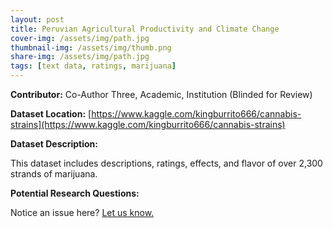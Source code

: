 ```yaml
---
layout: post
title: Peruvian Agricultural Productivity and Climate Change
cover-img: /assets/img/path.jpg
thumbnail-img: /assets/img/thumb.png
share-img: /assets/img/path.jpg
tags: [text data, ratings, marijuana]
---
```


**Contributor:** Co-Author Three, Academic, Institution (Blinded for Review)

**Dataset Location:** [https://www.kaggle.com/kingburrito666/cannabis-strains](https://www.kaggle.com/kingburrito666/cannabis-strains)

**Dataset Description:**

This dataset includes descriptions, ratings, effects, and flavor of over 2,300 strands of marijuana.

**Potential Research Questions:**





Notice an issue here? [Let us know.](https://docs.google.com/forms/d/e/1FAIpQLSfFLEtWSlfe6gwBaoe-9OfE4BjtwaVx3IQg9ZsfCIJDrujrbA/viewform?usp=pp_url&entry.677199195=2021-06-04-marijuana-ratings)
